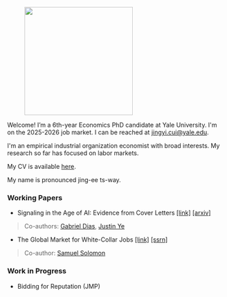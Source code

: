 
<figure>
  <img src="images/portrait.jpg" width="250" >
</figure>


Welcome! I’m a 6th-year Economics PhD candidate at Yale University. I'm on the 2025-2026 job market. I can be reached at jingyi.cui@yale.edu.

I'm an empirical industrial organization economist with broad interests. My research so far has focused on labor markets.

My CV is available [here](/Jingyi_Cui_CV_202506.pdf). 

My name is pronounced jing-ee ts-way.

### Working Papers

* Signaling in the Age of AI: Evidence from Cover Letters [[link]](/Signaling_AI_Cui_Dias_Ye.pdf) [[arxiv]](https://arxiv.org/abs/2509.25054)
> Co-authors: [Gabriel Dias](https://economics.yale.edu/people/gabriel-dias-santamarina), [Justin Ye](https://economics.yale.edu/people/justin-ye)  

* The Global Market for White-Collar Jobs [[link]](/CuiSolomonWhiteCollarGlobalization.pdf) [[ssrn]](https://papers.ssrn.com/sol3/papers.cfm?abstract_id=4942498)
> Co-author: [Samuel Solomon](https://www.samuelmsolomon.com/)


### Work in Progress

* Bidding for Reputation (JMP)





